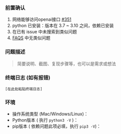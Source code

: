 ### 前置确认

1. 网络能够访问openai接口 [#351](https://github.com/zhayujie/chatgpt-on-wechat/issues/351)
2. python 已安装：版本在 3.7 ~ 3.10 之间，依赖已安装
3. 在已有 issue 中未搜索到类似问题
4. [FAQS](https://github.com/zhayujie/chatgpt-on-wechat/wiki/FAQs) 中无类似问题


### 问题描述

> 简要说明、截图、复现步骤等，也可以是需求或想法




### 终端日志 (如有报错)

```
[在此处粘贴终端日志]
```



### 环境

 - 操作系统类型  (Mac/Windows/Linux)：
 - Python版本  ( 执行 `python3 -V` )：                      
 - pip版本  ( 依赖问题此项必填，执行 `pip3 -V`)：
